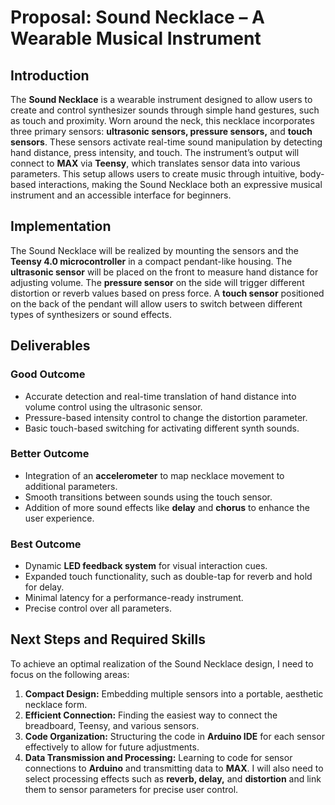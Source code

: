 # Proposal: Sound Necklace – A Wearable Musical Instrument

## Introduction

The **Sound Necklace** is a wearable instrument designed to allow users to create and control synthesizer sounds through simple hand gestures, such as touch and proximity. Worn around the neck, this necklace incorporates three primary sensors: **ultrasonic sensors, pressure sensors,** and **touch sensors**. These sensors activate real-time sound manipulation by detecting hand distance, press intensity, and touch. The instrument’s output will connect to **MAX** via **Teensy**, which translates sensor data into various parameters. This setup allows users to create music through intuitive, body-based interactions, making the Sound Necklace both an expressive musical instrument and an accessible interface for beginners.

## Implementation

The Sound Necklace will be realized by mounting the sensors and the **Teensy 4.0 microcontroller** in a compact pendant-like housing. The **ultrasonic sensor** will be placed on the front to measure hand distance for adjusting volume. The **pressure sensor** on the side will trigger different distortion or reverb values based on press force. A **touch sensor** positioned on the back of the pendant will allow users to switch between different types of synthesizers or sound effects.

## Deliverables

### Good Outcome
- Accurate detection and real-time translation of hand distance into volume control using the ultrasonic sensor.
- Pressure-based intensity control to change the distortion parameter.
- Basic touch-based switching for activating different synth sounds.

### Better Outcome
- Integration of an **accelerometer** to map necklace movement to additional parameters.
- Smooth transitions between sounds using the touch sensor.
- Addition of more sound effects like **delay** and **chorus** to enhance the user experience.

### Best Outcome
- Dynamic **LED feedback system** for visual interaction cues.
- Expanded touch functionality, such as double-tap for reverb and hold for delay.
- Minimal latency for a performance-ready instrument.
- Precise control over all parameters.

## Next Steps and Required Skills

To achieve an optimal realization of the Sound Necklace design, I need to focus on the following areas:

1. **Compact Design:** Embedding multiple sensors into a portable, aesthetic necklace form.
2. **Efficient Connection:** Finding the easiest way to connect the breadboard, Teensy, and various sensors.
3. **Code Organization:** Structuring the code in **Arduino IDE** for each sensor effectively to allow for future adjustments.
4. **Data Transmission and Processing:** Learning to code for sensor connections to **Arduino** and transmitting data to **MAX**. I will also need to select processing effects such as **reverb, delay,** and **distortion** and link them to sensor parameters for precise user control.

